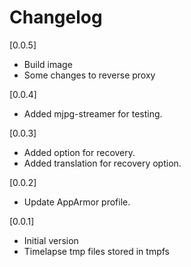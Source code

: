 # Changelog

[0.0.5]

- Build image
- Some changes to reverse proxy

[0.0.4]

- Added mjpg-streamer for testing.

[0.0.3]

- Added option for recovery.
- Added translation for recovery option.

[0.0.2]

- Update AppArmor profile.

[0.0.1]

- Initial version
- Timelapse tmp files stored in tmpfs
